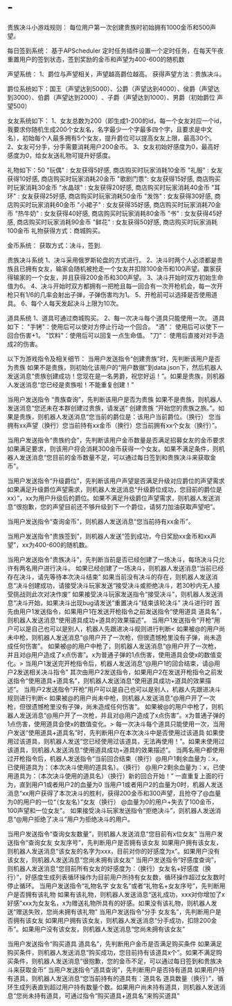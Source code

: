 # -

贵族决斗小游戏规则：
每位用户第一次创建贵族时初始拥有1000金币和500声望。

每日签到系统：
基于APScheduler 定时任务插件设置一个定时任务，在每天午夜重置用户的签到状态，签到奖励的金币和声望为400-600的随机数

声望系统：
1、爵位与声望相关，声望越高爵位越高。
获得声望方法：贵族决斗。

爵位系统如下：
​国王（声望达到5000）、公爵（声望达到4000）、​侯爵（声望达到3000）、​伯爵（声望达到2000）​、子爵（声望达到1000）、​男爵（初始爵位 声望500）

女友系统如下：
1、女友总数为200（即生成1-200的id，每一个女友对应一个id，我要求你随机生成200个女友名，名字最少一个字最多四个字，且要求是中文名），初始每个人最多拥有5个女友，提升爵位可以提高女友上限，最高30个。
2、女友可分手，分手需要消耗用户200金币。
3、女友初始好感度为0，最高好感度为0，给女友送礼物可提升好感度。

礼物如下：50
        "玩偶"    : 女友获得5好感,     商店购买时玩家消耗10金币
        "礼服"    : 女友获得10好感,    商店购买时玩家消耗20金币
        "歌剧门票": 女友获得15好感,   商店购买时玩家消耗30金币 
        "水晶球"  : 女友获得20好感,    商店购买时玩家消耗40金币 
        "耳环"    : 女友获得25好感,    商店购买时玩家消耗50金币
        "发饰"    : 女友获得30好感,    商店购买时玩家消耗60金币
        "小裙子"  : 女友获得35好感,    商店购买时玩家消耗70金币
        "热牛奶"  : 女友获得40好感,    商店购买时玩家消耗80金币
        "书"      : 女友获得45好感,    商店购买时玩家消耗90金币
        "鲜花"    : 女友获得50好感,    商店购买时玩家消耗100金币
礼物获得方式：商城购买。


金币系统：
获取方式：决斗，签到.

贵族决斗系统
1、决斗采用俄罗斯轮盘的方式进行。
2、决斗时两个人必须都是贵族且已拥有女友，输家会随机被抢走一个女友并扣除100金币和100声望。赢家获得输家的一个女友，并且获得200金币和300声望。
3、决斗开始时双方初始生命值为6。
4、决斗开始时双方都拥有一把枪且每一回合有一次开枪机会，每一次开枪只有1/6的几率会射出子弹，子弹伤害均为1。
5、开枪前可以选择是否使用道具。
6、每个人每天发起决斗上限为10次。

道具系统
1、道具可通过商城购买。
2、每一次决斗每个道具只能使用一次。
道具如下：
        "手铐"：使用后可以使对方停止行动一个回合。
        "酒"：  使用后可以使下一回合伤害+1。
        "饮料"：使用后可以回复一点生命值。
        "刀"：  使用后直接对对手造成2的伤害。

以下为游戏指令及相关细节：
当用户发送指令“创建贵族”时，先判断该用户是否为贵族
如果不是贵族，则初始化该用户的“用户数据”到data.json下，然后机器人发送消息“贵族创建成功！您现在是一名男爵，祝您好运！”。如果是贵族，则机器人发送消息“您已经是贵族啦！不能重复创建！”

当用户发送指令 “贵族查询”，先判断该用户是否为贵族
如果不是贵族，则机器人发送消息“您还未在本群创建过贵族，请发送“ 创建贵族 ”开始您的贵族之旅。”。如果是贵族，则机器人发送消息“您当前的爵位是：该用户当前爵位。（换行）
您当拥有xx声望（换行）您当前持有xx金币（换行）您当前拥有xx个女友（换行）”。

当用户发送指令“贵族约会”，先判断该用户金币数量是否满足招募女友的金币要求
如果满足要求，则该用户将会消耗300金币获得一个女友。如果不满足条件，则机器人发送消息“您目前的金币数量不足，可以通过每日签到和贵族决斗来获取金币”。

当用户发送指令“升级爵位”，先判断该用户声望是否满足升级对应爵位的声望需求
如果满足升级爵位声望需求，则机器人发送消息“升级爵位成功，您目前的爵位是xx）”，xx为用户升级后的爵位。如果不满足升级爵位声望需求，则机器人发送消息“很抱歉，您的声望目前还不够升级到下一个爵位，请努力加油获取声望吧”。

当用户发送指令“查询金币”，则机器人发送消息“您当前持有xx金币”。

当用户发送指令“贵族签到”，则机器人发送“签到成功，今日奖励xx金币和xx声望”，xx为400-600的随机数。

当用户发送指令“贵族决斗”，先判断当前是否已经创建了一场决斗，每场决斗只允许有两名用户进行决斗。
如果已经创建了一场决斗，则机器人发送消息“当前已经存在决斗，请先等待本次决斗结束”
如果当前没有决斗的存在，则机器人发送消息“决斗创建成功，请接受决斗玩家发送“接受决斗或拒绝决斗，若30秒内无人接受挑战则此次对决作废”
如果接受决斗玩家发送指令“接受决斗”，则机器人发送消息“决斗开始，如果决斗出现bug请发送“重置决斗”结束该轮决斗”
决斗进行时
首先由用户1发送指令，如果用户1在发送开枪指令之前发送指令“使用道具 道具名”，则机器人发送消息“使用道具成功+道具的效果描述”。
当用户1发送指令“开枪”用户可以是自己也可以是别人，机器人先跟进决斗规则进行判断<
如果被@的用户尚未中枪，则机器人发送消息“@用户开了一次枪，但很遗憾枪里没有子弹，尚未造成任何伤害”。
如果被@的用户中枪了，则机器人发送消息“@用户开了一次枪，并且对@用户造成了x点伤害”。x为普通子弹的1点伤害，使用道具会使x的数值变化。>
当用户1发送完开枪指令后，机器人发送消息“@用户1的回合结束，请@用户2发送相关决斗指令”
其次由用户2发送指令，如果用户2在发送开枪指令之前发送指令“使用道具+道具名”，则机器人发送消息“使用道具成功+道具的效果描述”。
当用户2发送指令“开枪”用户可以是自己也可以是别人，机器人先跟进决斗规则进行判断<
如果被@的用户尚未中枪，则机器人发送消息“@用户开了一次枪，但很遗憾枪里没有子弹，尚未造成任何伤害”。
如果被@的用户中枪了，则机器人发送消息“@用户开了一次枪，并且对@用户造成了x点伤害”。x为普通子弹的1点伤害，使用道具会使x的数值变化。>
每一次决斗每个道具只能使用一次，当用户发送“使用道具+道具名”时，先判断用户在本次决斗中是否使用过该道具
如果使用过该道具，则机器人发送“您已经使用过该道具，无法再使用！”。如果未使用过该道具，则机器人发送消息“使用道具成功+道具的效果描述”。
当两名用户都使用过开枪指令后，机器人发送指令“当前回合结束（换行）@用户1剩余血量为：x，已使用道具为：（本次决斗使用的道具名）。（换行）
@用户2剩余血量为：x，已使用道具为：（本次决斗使用的道具名）（换行）新的回合开始！”
一直重复上面的行为，直到用户1或者用户2的血量为0
当用户1或者用户2的血量为0时，机器人发送消息“xx用户获得了本次决斗的胜利，获得200金币和300声望，且抢夺了@血量为0的用户的一位“（女友名）”女友（换行）
@血量为0的用户+失去了100金币，100声望和一位女友”。
如果接受决斗玩家发送指令“拒绝决斗”，则机器人发送消息“@用户拒绝了决斗”用户为拒绝决斗的用户。

当用户发送指令“查询女友数量”，则机器人发送消息“您目前有x位女友”
当用户发送指令“查询女友 女友序号”，先判断用户是否拥有该女友
如果用户拥有该女友，则机器人发送消息“该女友的名字为xxx，目前对你的好感度为x”。如果用户没有该女友，则机器人发送消息“您尚未拥有该女友”
当用户发送指令“好感度查询”，则机器人发送消息“您目前所有女友的好感度为：（换行）女友名+好感度（换行）”，好感度生成列表循环操作为目前用户所持有女友数，循环操作超过女友数时停止循环。
当用户发送指令“礼物名字 女友名”或者“礼物名+女友序号”，先判断用户是否拥有该礼物
如果有该礼物，则机器人发送消息“送礼成功，xxx对你增加了x好感”xxx为女友名，x为赠送礼物所具有的好感。如果没有该礼物，则机器人发送“赠送失败，您尚未拥有该礼物”
当用户发送指令“分手 女友名”，先判断用户是否拥有该女友
如果用户拥有该女友，则机器人发送消息“分手成功，扣除200金币”。如果用户没有该女友，则机器人发送消息“您尚未拥有该女友”

当用户发送指令“购买道具 道具名”，先判断用户金币是否满足购买条件
如果满足购买条件，则机器人发送消息“购买成功，您目前持有该道具x个”。如果不满足购买条件，则机器人发送消息“很抱歉，您的金币不足，可以通过每日签到和贵族决斗来获取金币”
当用户发送指令“道具查询”，先判断用户是否持有道具
如果用户持有道具，则机器人发送消息“您当前持有的道具有：道具名 道具数量（换行）”，循环生成列表直到超过用户持有数量个数。如果用户尚未持有道具，则机器人发送消息“您尚未持有道具，可通过指令“购买道具+道具名”来购买道具”
